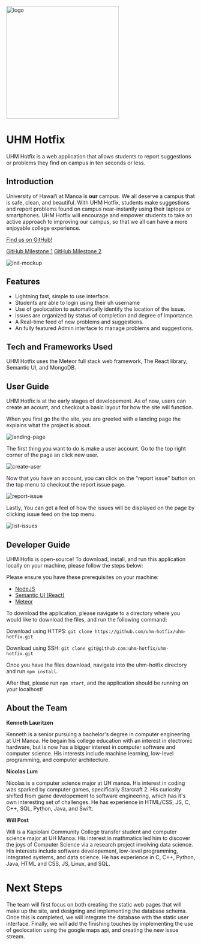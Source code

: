 <img src="assets/logo.png" alt="logo" width="300"/>

# UHM Hotfix

UHM Hotfix is a web application that allows students to report suggestions or problems they find on campus in ten seconds or less. 

## Introduction

University of Hawaiʻi at Manoa is <b>our</b> campus. We all deserve a campus that is safe, clean, and beautiful. With UHM Hotfix, students make suggestions and report problems found on campus near-instantly using their laptops or smartphones. UHM Hotfix will encourage and empower students to take an active approach to improving our campus, so that we all can have a more enjoyable college experience.

<a href="https://github.com/uhm-hotfix/uhm-hotfix">Find us on GitHub!</a>

<a href="https://github.com/uhm-hotfix/uhm-hotfix/projects/1">GitHub Milestone 1</a>
<a href="https://github.com/uhm-hotfix/uhm-hotfix/projects/2">GitHub Milestone 2</a>

![init-mockup](assets/screencapture-localhost-3000-2018-11-11-13_40_10.png)


## Features

<ul>
 <li> Lightning fast, simple to use interface.</li>
 <li> Students are able to login using their uh username</li>
 <li> Use of geolocation to automatically identify the location of the issue.</li>
 <li> issues are organized by status of completion and degree of importance.</li>
 <li> A Real-time feed of new  problems and suggestions.</li>
 <li> An fully featured Admin interface to manage problems and suggestions.</li>
</ul>

## Tech and Frameworks Used

UHM Hotfix uses the Meteor full stack web framework, The React library, Semantic UI, and MongoDB.

## User Guide
UHM Hotfix is at the early stages of developement. As of now, users can create an acount, and checkout a basic layout for how the site will function. 

When you first go the the site, you are greeted with a landing page the explains what the project is about. 

![landing-page](assets/screencapture-localhost-3000-2018-11-11-13_40_10.png)


The first thing you want to do is make a user account. Go to the top right corner of the page an click new user. 


![create-user](assets/create-user.png)


Now that you have an account, you can click on  the "report issue" button on the top menu to checkout the report issue page.


![report-issue](assets/report-issue.png)


Lastly, You can get a feel of how the issues will be displayed on the page by clicking issue feed on the top menu.


![list-issues](assets/list-issues.png)



## Developer Guide
UHM Hofix is open-source! To download, install, and run this application locally on your machine, please follow the steps below:

Please ensure you have these prerequisites on your machine:
* <a href="https://nodejs.org/en/download/">NodeJS</a>
* <a href="https://www.npmjs.com/package/semantic-ui-react">Semantic UI (React)</a>
* <a href="https://www.meteor.com/install">Meteor</a>

To download the application, please navigate to a directory where you would like to download the files, and run the following command:

Download using HTTPS:
```git clone https://github.com/uhm-hotfix/uhm-hotfix.git```

Download using SSH:
```git clone git@github.com:uhm-hotfix/uhm-hotfix.git```

Once you have the files download, navigate into the uhm-hotfix directory and run ```npm install```.

After that, please run ```npm start```, and the application should be running on your localhost!

## About the Team

<B> Kenneth Lauritzen </B>

Kenneth is a senior pursuing a bachelor's degree in computer engineering at UH Manoa. He begain his college education with an interest in electronic hardware, but is now has a bigger interest in computer software and computer science. His interests include machine learning, low-level programming, and computer architecture.

<B> Nicolas Lum </B>

Nicolas is a computer science major at UH manoa. His interest in coding was sparked by computer games, specifically Starcraft 2. His curiosity shifted from game developement to software engineering, which has it's own interesting set of challenges. He has experience in HTML/CSS, JS, C, C++, SQL, Python, Java, and Swift.

<B> Will Post </B>

Will is a Kapiolani Community College transfer student and computer science major at UH Manoa. His interest in mathmatics led him to discover the joys of Computer Science via a research project involving data science. His interests include software developement, low-level programming, integrated systems, and data science. He has experience in C, C++, Python, Java, HTML and CSS, JS, Linux, and SQL.


# Next Steps

The team will first focus on both creating the static web pages that will make up the site, and designing and implementing the database schema. Once this is completed, we will integrate the database with the static user interface. Finally, we will add the finishing touches by implementing the use of geolocation using the google maps api, and creating the new issue stream.
